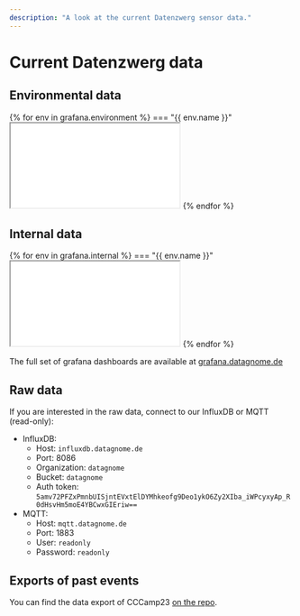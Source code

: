 ```yaml
---
description: "A look at the current Datenzwerg sensor data."
---
```


# Current Datenzwerg data

<!--
There is currently no current Datenzwerg data. Check again when they are back at an event.
-->

## Environmental data

{% for env in grafana.environment %}
=== "{{ env.name }}"
    <iframe src="{{ grafana.base_url }}{{ env.panel }}" class="grafana-iframe"></iframe>
{% endfor %}

## Internal data

{% for env in grafana.internal %}
=== "{{ env.name }}"
    <iframe src="{{ grafana.base_url }}{{ env.panel }}" class="grafana-iframe"></iframe>
{% endfor %}

The full set of grafana dashboards are available at <a href="https://grafana.datagnome.de">grafana.datagnome.de</a>

## Raw data

If you are interested in the raw data, connect to our InfluxDB or MQTT (read-only):

  - InfluxDB:
    - Host: `influxdb.datagnome.de`
    - Port: 8086
    - Organization: `datagnome`
    - Bucket: `datagnome`
    - Auth token: `5amv72PFZxPmnbUISjntEVxtElDYMhkeofg9Deo1ykO6Zy2XIba_iWPcyxyAp_R0dHsvHm5moE4YBCwxGIEriw==`
  - MQTT:
    - Host: `mqtt.datagnome.de`
    - Port: 1883
    - User: `readonly`
    - Password: `readonly`

## Exports of past events

You can find the data export of CCCamp23 [on the repo](https://github.com/romses/Datenzwerg/tree/main/exports/cccamp2023).
